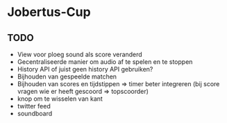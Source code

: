 Jobertus-Cup
============

TODO
----
 - View voor ploeg sound als score veranderd
 - Gecentraliseerde manier om audio af te spelen en te stoppen
 - History API of juist geen history API gebruiken?
 - Bijhouden van gespeelde matchen
 - Bijhouden van scores en tijdstippen => timer beter integreren (bij score vragen wie er heeft gescoord => topscoorder)
 - knop om te wisselen van kant
 - twitter feed
 - soundboard
